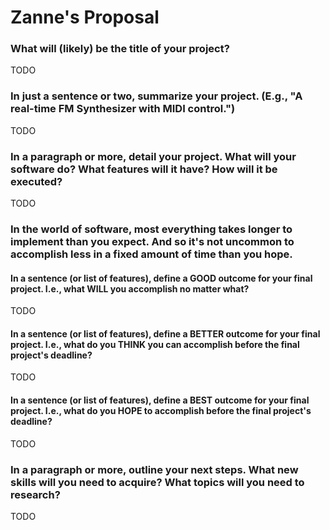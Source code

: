 # Zanne's Proposal

### What will (likely) be the title of your project?

TODO

### In just a sentence or two, summarize your project. (E.g., "A real-time FM Synthesizer with MIDI control.")

TODO

### In a paragraph or more, detail your project. What will your software do? What features will it have? How will it be executed?

TODO

### In the world of software, most everything takes longer to implement than you expect. And so it's not uncommon to accomplish less in a fixed amount of time than you hope.

#### In a sentence (or list of features), define a GOOD outcome for your final project. I.e., what WILL you accomplish no matter what?

TODO

#### In a sentence (or list of features), define a BETTER outcome for your final project. I.e., what do you THINK you can accomplish before the final project's deadline?

TODO

#### In a sentence (or list of features), define a BEST outcome for your final project. I.e., what do you HOPE to accomplish before the final project's deadline?

TODO

### In a paragraph or more, outline your next steps. What new skills will you need to acquire? What topics will you need to research?

TODO
